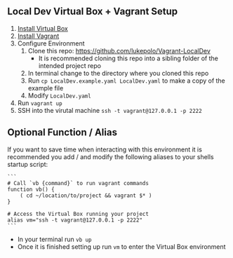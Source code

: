 ## Local Dev Virtual Box + Vagrant Setup
1. [Install Virtual Box](https://www.virtualbox.org/wiki/Downloads)
2. [Install Vagrant](https://www.vagrantup.com/downloads.html)
3. Configure Environment
    1. Clone this repo: https://github.com/lukepolo/Vagrant-LocalDev
        * It is recommended cloning this repo into a sibling folder of the intended project repo
    2. In terminal change to the directory where you cloned this repo
    3. Run `cp LocalDev.example.yaml LocalDev.yaml` to make a copy of the example file
    4. Modify `LocalDev.yaml`
4. Run `vagrant up`
5. SSH into the virutal machine `ssh -t vagrant@127.0.0.1 -p 2222`

## Optional Function / Alias
If you want to save time when interacting with this environment it is recommended you add / and modify the following aliases to your shells startup script:


    ```
    # Call `vb {command}` to run vagrant commands
    function vb() {
        ( cd ~/location/to/project && vagrant $* )
    }
    
    # Access the Virtual Box running your project
    alias vm="ssh -t vagrant@127.0.0.1 -p 2222"
    ```

* In your terminal run `vb up`
* Once it is finished setting up run `vm` to enter the Virtual Box environment
